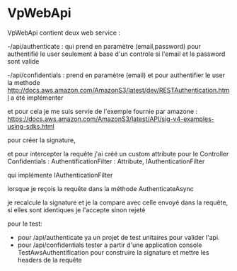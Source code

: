 # VpWebApi

VpWebApi contient deux web service :

  -/api/authenticate : qui prend en paramètre  (email,password) pour authentifié le user seulement à base d'un controle
        si l'email et le password sont valide 
  
  
  -/api/confidentials : prend en paramètre  (email) et pour authentifier  le user la methode 
   http://docs.aws.amazon.com/AmazonS3/latest/dev/RESTAuthentication.html a été implémenter 
   
   et pour cela je me suis servie de l'exemple fournie par amazone  : https://docs.aws.amazon.com/AmazonS3/latest/API/sig-v4-examples-using-sdks.html
   
   pour créer  la signature,
  
   et pour intercepter la requête  j'ai créé  un custom attribute pour le Controller  Confidentials :
   AuthentificationFilter : Attribute, IAuthenticationFilter 
   
   qui implémente  IAuthenticationFilter
   
   lorsque  je reçois la requête  dans la méthode AuthenticateAsync
   
   je recalcule la signature et je la compare avec celle envoyé dans la requête,
   si elles sont identiques je l'accepte sinon rejeté 
   
   pour le test:
   - pour  /api/authenticate ya un projet de test unitaires pour valider l'api. 
   - pour /api/confidentials tester a partir d'une application console TestAwsAuthentification pour construire la signature et mettre les headers de la requête
   
   
   
